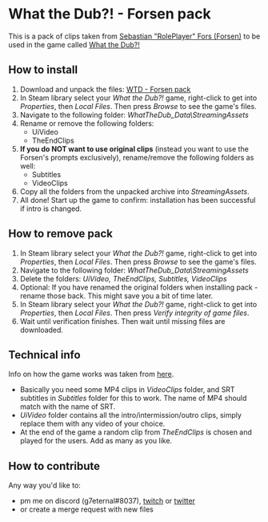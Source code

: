 # What the Dub?! - Forsen pack
This is a pack of clips taken from [Sebastian "RolePlayer" Fors (Forsen)](https://twitch.tv/forsen) to be used in the game called [What the Dub?!](https://store.steampowered.com/app/1495860/What_The_Dub/)

## How to install
1. Download and unpack the files: [WTD - Forsen pack](https://g7eternal.ru/misc/wtd-forsen-pack.zip)
2. In Steam library select your *What the Dub?!* game, right-click to get into *Properties*, then *Local Files*. Then press *Browse* to see the game's files.
3. Navigate to the following folder: _WhatTheDub_Data\StreamingAssets_
4. Rename or remove the following folders:
    - UiVideo
    - TheEndClips
5. **If you do NOT want to use original clips** (instead you want to use the Forsen's prompts exclusively), rename/remove the following folders as well:
    - Subtitles
    - VideoClips
6. Copy all the folders from the unpacked archive into _StreamingAssets_.
7. All done! Start up the game to confirm: installation has been successful if intro is changed.

## How to remove pack
1. In Steam library select your *What the Dub?!* game, right-click to get into *Properties*, then *Local Files*. Then press *Browse* to see the game's files.
2. Navigate to the following folder: _WhatTheDub_Data\StreamingAssets_
3. Delete the folders: _UiVideo, TheEndClips, Subtitles, VideoClips_
4. Optional: If you have renamed the original folders when installing pack - rename those back. This might save you a bit of time later.
5. In Steam library select your *What the Dub?!* game, right-click to get into *Properties*, then *Local Files*. Then press *Verify integrity of game files*.
6. Wait until verification finishes. Then wait until missing files are downloaded.

## Technical info
Info on how the game works was taken from [here](https://www.reddit.com/r/RedditAndChill/comments/mtacw3/lets_make_new_what_the_dub_vids_peepopog/).
- Basically you need some MP4 clips in _VideoClips_ folder, and SRT subtitles in _Subtitles_ folder for this to work. The name of MP4 should match with the name of SRT.
- _UiVideo_ folder contains all the intro/intermission/outro clips, simply replace them with any video of your choice.
- At the end of the game a random clip from _TheEndClips_ is chosen and played for the users. Add as many as you like.

## How to contribute
Any way you'd like to:
- pm me on discord (g7eternal#8037), [twitch](https://twitch.tv/g7eternal) or [twitter](https://twitter.com/g7_eternal)
- or create a merge request with new files
